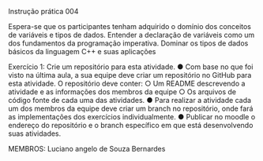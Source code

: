 Instrução prática 004

Espera-se que os participantes tenham adquirido o domínio dos
conceitos de variáveis e tipos de dados. Entender a declaração de
variáveis como um dos fundamentos da programação imperativa.
Dominar os tipos de dados básicos da linguagem C++ e suas aplicações

Exercício 1: Crie um repositório para esta atividade.
● Com base no que foi visto na última aula, a sua equipe deve criar um
repositório no GitHub para esta atividade. O repositório deve conter:
○ Um README descrevendo a atividade e as informações dos membros
da equipe
○ Os arquivos de código fonte de cada uma das atividades.
● Para realizar a atividade cada um dos membros da equipe deve criar um
branch no repositório, onde fará as implementações dos exercícios
individualmente.
● Publicar no moodle o endereço do repositório e o branch específico em que
está desenvolvendo suas atividades.

MEMBROS:
Luciano angelo de Souza Bernardes

